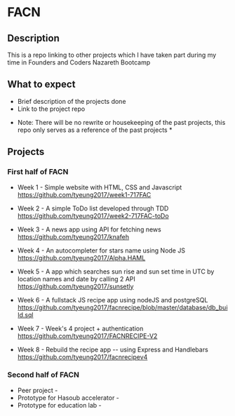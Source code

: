 # FACN

## Description
This is a repo linking to other projects which I have taken part during my time in Founders and Coders Nazareth Bootcamp

## What to expect
+ Brief description of the projects done
+ Link to the project repo

* Note: There will be no rewrite or housekeeping of the past projects, this repo only serves as a reference of the past projects *

## Projects

### First half of FACN

+ Week 1 - Simple website with HTML, CSS and Javascript  
https://github.com/tyeung2017/week1-717FAC

+ Week 2 - A simple ToDo list developed through TDD  
https://github.com/tyeung2017/week2-717FAC-toDo

+ Week 3 - A news app using API for fetching news  
https://github.com/tyeung2017/knafeh

+ Week 4 - An autocompleter for stars name using Node JS  
https://github.com/tyeung2017/Alpha.HAML

+ Week 5 - A app which searches sun rise and sun set time in UTC by location names and date by calling 2 API
https://github.com/tyeung2017/sunsetly

+ Week 6 - A fullstack JS recipe app using nodeJS and postgreSQL  
https://github.com/tyeung2017/facnrecipe/blob/master/database/db_build.sql

+ Week 7 - Week's 4 project + authentication  
https://github.com/tyeung2017/FACNRECIPE-V2

+ Week 8 - Rebuild the recipe app -- using Express and Handlebars  
https://github.com/tyeung2017/facnrecipev4

### Second half of FACN

+ Peer project - 
+ Prototype for Hasoub accelerator -
+ Prototype for education lab -
